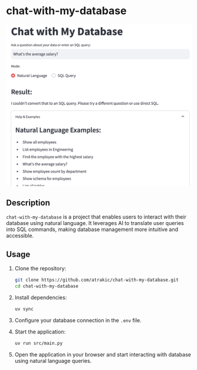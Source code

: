 # chat-with-my-database

![Example Usage](docs/example.png)

## Description
`chat-with-my-database` is a project that enables users to interact with their database using natural language. It leverages AI to translate user queries into SQL commands, making database management more intuitive and accessible.

## Usage
1. Clone the repository:
   ```bash
   git clone https://github.com/atrakic/chat-with-my-database.git
   cd chat-with-my-database
   ```

2. Install dependencies:
   ```bash
   uv sync
   ```

3. Configure your database connection in the `.env` file.

4. Start the application:
   ```bash
   uv run src/main.py
   ```

5. Open the application in your browser and start interacting with database using natural language queries.
